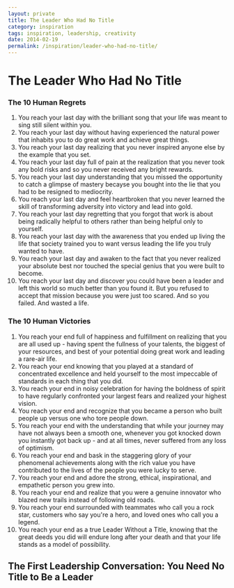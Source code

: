 ```yaml
---
layout: private
title: The Leader Who Had No Title
category: inspiration
tags: inspiration, leadership, creativity
date: 2014-02-19
permalink: /inspiration/leader-who-had-no-title/
---
```


The Leader Who Had No Title
===========================

### The 10 Human Regrets

1. You reach your last day with the brilliant song that your life was meant to sing still silent within you.
2. You reach your last day without having experienced the natural power that inhabits you to do great work and achieve great things.
3. You reach your last day realizing that you never inspired anyone else by the example that you set.
4. You reach your last day full of pain at the realization that you never took any bold risks and so you never received any bright rewards.
5. You reach your last day understanding that you missed the opportunity to catch a glimpse of mastery becayse you bought into the lie that you had to be resigned to mediocrity.
6. You reach your last day and feel heartbroken that you never learned the skill of transforming adversity into victory and lead into gold.
7. You reach your last day regretting that you forgot that work is about being radically helpful to others rather than being helpful only to yourself.
8. You reach your last day with the awareness that you ended up living the life that society trained you to want versus leading the life you truly wanted to have.
9. You reach your last day and awaken to the fact that you never realized your absolute best nor touched the special genius that you were built to become.
10. You reach your last day and discover you could have been a leader and left this world so much better than you found it. But you refused to accept that mission because you were just too scared. And so you failed. And wasted a life.

### The 10 Human Victories

1. You reach your end full of happiness and fulfillment on realizing that you are all used up - having spent the fullness of your talents, the biggest of your resources, and best of your potential doing great work and leading a rare-air life.
2. You reach your end knowing that you played at a standard of concentrated excellence and held yourself to the most impeccable of standards in each thing that you did.
3. You reach your end in noisy celebration for having the boldness of spirit to have regularly confronted your largest fears and realized your highest vision.
4. You reach your end and recognize that you became a person who built people up versus one who tore people down.
5. You reach your end with the understanding that while your journey may have not always been a smooth one, whenever you got knocked down you instantly got back up - and at all times, never suffered from any loss of optimism.
6. You reach your end and bask in the staggering glory of your phenomenal achievements along with the rich value you have contributed to the lives of the people you were lucky to serve.
7. You reach your end and adore the strong, ethical, inspirational, and empathetic person you grew into.
8. You reach your end and realize that you were a genuine innovator who blazed new trails instead of following old roads.
9. You reach your end surrounded with teammates who call you a rock star, customers who say you're a hero, and loved ones who call you a legend.
10. You reach your end as a true Leader Without a Title, knowing that the great deeds you did will endure long after your death and that your life stands as a model of possibility.

The First Leadership Conversation: You Need No Title to Be a Leader
--------------------------------------------------------------------

